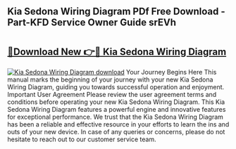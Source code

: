 ## Kia Sedona Wiring Diagram PDf Free Download - Part-KFD Service Owner Guide srEVh

# <h2><a href="http://dfided.blite.top/?on=Kia+Sedona+Wiring+Diagram">🔗Download New 👉🔴 Kia Sedona Wiring Diagram</a></h2>

[![Kia Sedona Wiring Diagram download](https://i.imgur.com/lujVjoI.png)](http://dfided.blite.top/?on=Kia+Sedona+Wiring+Diagram)
Your Journey Begins Here This manual marks the beginning of your journey with your new Kia Sedona Wiring Diagram, guiding you towards successful operation and enjoyment. Important User Agreement Please review the user agreement terms and conditions before operating your new Kia Sedona Wiring Diagram. This Kia Sedona Wiring Diagram features a powerful engine and innovative features for exceptional performance. We trust that the Kia Sedona Wiring Diagram has been a reliable and effective resource in your efforts to learn the ins and outs of your new device. In case of any queries or concerns, please do not hesitate to reach out to our customer service team.
